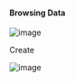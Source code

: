 #### Browsing Data
![image](https://github.com/user-attachments/assets/a3f4e82d-43b8-4d3e-b09c-416cf7fe14ba)

Create 

![image](https://github.com/user-attachments/assets/81aa39b8-1fca-45a3-abd0-d214067fbcc3)


